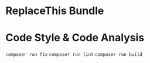 # ReplaceThis Bundle

# Code Style & Code Analysis
``composer run fix``
``composer run lint``
``composer run build``
